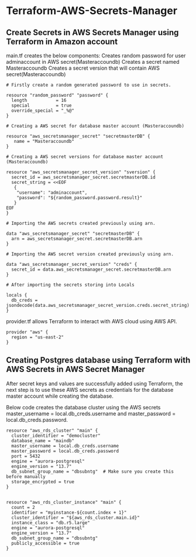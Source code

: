 # Terraform-AWS-Secrets-Manager
## Create Secrets in AWS Secrets Manager using Terraform in Amazon account

main.tf creates the below components: 
Creates random password for user adminaccount in AWS secret(Masteraccoundb) 
Creates a secret named Masteraccoundb 
Creates a secret version that will contain AWS secret(Masteraccoundb) 
````
# Firstly create a random generated password to use in secrets.
 
resource "random_password" "password" {
  length           = 16
  special          = true
  override_special = "_%@"
}
 
# Creating a AWS secret for database master account (Masteraccoundb)
 
resource "aws_secretsmanager_secret" "secretmasterDB" {
   name = "Masteraccoundb"
}
 
# Creating a AWS secret versions for database master account (Masteraccoundb)
 
resource "aws_secretsmanager_secret_version" "sversion" {
  secret_id = aws_secretsmanager_secret.secretmasterDB.id
  secret_string = <<EOF
   {
    "username": "adminaccount",
    "password": "${random_password.password.result}"
   }
EOF
}
 
# Importing the AWS secrets created previously using arn.
 
data "aws_secretsmanager_secret" "secretmasterDB" {
  arn = aws_secretsmanager_secret.secretmasterDB.arn
}
 
# Importing the AWS secret version created previously using arn.
 
data "aws_secretsmanager_secret_version" "creds" {
  secret_id = data.aws_secretsmanager_secret.secretmasterDB.arn
}
 
# After importing the secrets storing into Locals
 
locals {
  db_creds = jsondecode(data.aws_secretsmanager_secret_version.creds.secret_string)
}
````

provider.tf allows Terraform to interact with AWS cloud using AWS API.

````
provider "aws" {
  region = "us-east-2"
}
````

## Creating Postgres database using Terraform with AWS Secrets in AWS Secret Manager
After secret keys and values are successfully added using Terraform, the next step is to use these AWS secrets as credentials for the database master account while creating the database.

Below code creates the database cluster using the AWS secrets master_username = local.db_creds.username and master_password = local.db_creds.password.

````
resource "aws_rds_cluster" "main" {
  cluster_identifier = "democluster"
  database_name = "maindb"
  master_username = local.db_creds.username
  master_password = local.db_creds.password
  port = 5432
  engine = "aurora-postgresql"
  engine_version = "13.7"
  db_subnet_group_name = "dbsubntg"  # Make sure you create this before manually
  storage_encrypted = true
}


resource "aws_rds_cluster_instance" "main" {
  count = 2
  identifier = "myinstance-${count.index + 1}"
  cluster_identifier = "${aws_rds_cluster.main.id}"
  instance_class = "db.r5.large"
  engine = "aurora-postgresql"
  engine_version = "13.7"
  db_subnet_group_name = "dbsubntg"
  publicly_accessible = true
}
````
